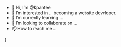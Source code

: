- 👋 Hi, I’m @Kpantee
- 👀 I’m interested in ... becoming a website developer.
- 🌱 I’m currently learning ...
- 💞️ I’m looking to collaborate on ...
- 📫 How to reach me ...


{		<!---
Kpantee/Kpantee is a ✨ special ✨ repository because its `README.md` (this file) appears on your GitHub profile.
You can click the Preview link to take a look at your changes.
--->
